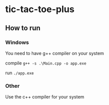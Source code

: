 # tic-tac-toe-plus

## How to run
### Windows
You need to have g++ compiler on your system

compile ```g++ -s .\Main.cpp -o app.exe```

run ```./app.exe```

### Other 
Use the c++ compiler for your system

